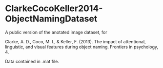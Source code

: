 ClarkeCocoKeller2014-ObjectNamingDataset
========================================
A public version of the anotated image dataset, for 

Clarke, A. D., Coco, M. I., & Keller, F. (2013). 
The impact of attentional, linguistic, and visual features during object naming. 
Frontiers in psychology, 4.

Data contained in .mat file.
